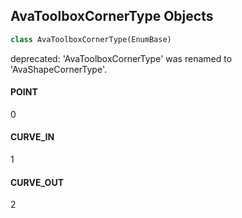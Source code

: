 ## AvaToolboxCornerType Objects

```python
class AvaToolboxCornerType(EnumBase)
```

deprecated: 'AvaToolboxCornerType' was renamed to 'AvaShapeCornerType'.

<a id="unreal.AvaToolboxCornerType.POINT"></a>

#### POINT

0

<a id="unreal.AvaToolboxCornerType.CURVE_IN"></a>

#### CURVE_IN

1

<a id="unreal.AvaToolboxCornerType.CURVE_OUT"></a>

#### CURVE_OUT

2

<a id="unreal.Text3DHorizontalTextAlignment"></a>